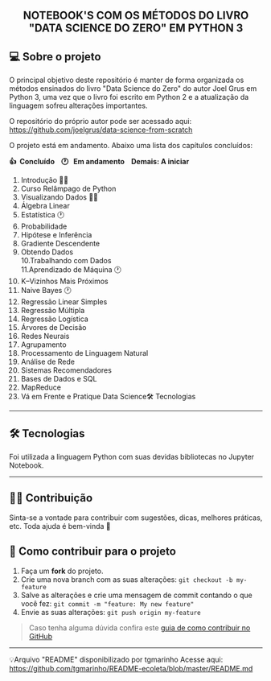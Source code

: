  
## <p align="center"> <b> NOTEBOOK'S COM OS MÉTODOS DO LIVRO "DATA SCIENCE DO ZERO" EM PYTHON 3</p> </b>

## 💻 Sobre o projeto

O principal objetivo deste repositório é manter de forma organizada os métodos ensinados do livro "Data Science do Zero" do autor Joel Grus em Python 3, uma vez que o livro foi escrito em Python 2 e a atualização da linguagem sofreu alterações importantes.

O repositório do próprio autor pode ser acessado aqui: https://github.com/joelgrus/data-science-from-scratch

O projeto está em andamento. Abaixo uma lista dos capítulos concluídos:

<b>👍 &nbsp;Concluído &nbsp; &nbsp;🕐  &nbsp; Em andamento &nbsp; &nbsp;Demais: A iniciar </b>

1. Introdução 👍🏼 <br>
2. Curso Relâmpago de Python <br>
3. Visualizando Dados 👍🏼 <br>
4. Álgebra Linear <br>
5. Estatística 🕐<br>
6. Probabilidade<br>
7. Hipótese e Inferência <br>
8. Gradiente Descendente <br>
9. Obtendo Dados<br> 10.Trabalhando com Dados<br>
11.Aprendizado de Máquina 🕐
12. K–Vizinhos Mais Próximos 
13. Naive Bayes 🕐
14. Regressão Linear Simples 
15. Regressão Múltipla 
16. Regressão Logística 
17. Árvores de Decisão 
18. Redes Neurais
19. Agrupamento 
20. Processamento de Linguagem Natural 
21. Análise de Rede 
22. Sistemas Recomendadores 
23. Bases de Dados e SQL 
24. MapReduce 
25. Vá em Frente e Pratique Data Science🛠 Tecnologias

---

## 🛠 Tecnologias

Foi utilizada a linguagem Python com suas devidas bibliotecas no Jupyter Notebook.


---

## 👨‍💻 Contribuição

Sinta-se a vontade para contribuir com sugestões, dicas, melhores práticas, etc. Toda ajuda é bem-vinda 💜

## 💪 Como contribuir para o projeto

1. Faça um **fork** do projeto.
2. Crie uma nova branch com as suas alterações: `git checkout -b my-feature`
3. Salve as alterações e crie uma mensagem de commit contando o que você fez: `git commit -m "feature: My new feature"`
4. Envie as suas alterações: `git push origin my-feature`
> Caso tenha alguma dúvida confira este [guia de como contribuir no GitHub](./CONTRIBUTING.md)

---

💡Arquivo "README" disponibilizado por tgmarinho
Acesse aqui: https://github.com/tgmarinho/README-ecoleta/blob/master/README.md
